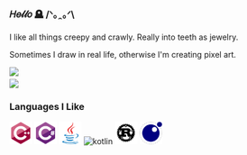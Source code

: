 ### 𝐻𝑒𝓁𝓁𝑜 🪦 /ᐠ｡ꞈ｡ᐟ\

I like all things creepy and crawly. Really into teeth as jewelry. 

Sometimes I draw in real life, otherwise I'm creating pixel art.

<!--
**chaottic/chaottic** is a ✨ _special_ ✨ repository because its `README.md` (this file) appears on your GitHub profile.

Here are some ideas to get you started:

- 🔭 I’m currently working on ...
- 🌱 I’m currently learning ...
- 👯 I’m looking to collaborate on ...
- 🤔 I’m looking for help with ...
- 💬 Ask me about ...
- 📫 How to reach me: ...
- 😄 Pronouns: ...
- ⚡ Fun fact: ...
-->

<div><a> <img src="https://github-readme-stats.vercel.app/api?username=chaottic&show_icons=true&include_all_commits=true&count_private=true&theme=darcula"/> </a></div>
<div><a> <img align="center" src="https://github-readme-stats.vercel.app/api/top-langs?username=chaottic&show_icons=true&layout=compact&theme=darcula"/> </a></div>

<h3 align="left">Languages I Like</h3>
<p>
  <a> <img src="https://raw.githubusercontent.com/devicons/devicon/master/icons/cplusplus/cplusplus-original.svg" alt="cplusplus" width="40" height="40"/> </a>
  <a> <img src="https://raw.githubusercontent.com/devicons/devicon/master/icons/csharp/csharp-original.svg" alt="csharp" width="40" height="40"/> </a>
  <a> <img src="https://raw.githubusercontent.com/devicons/devicon/master/icons/java/java-original.svg" alt="java" width="40" height="40"/> </a>
  <a> <img src="https://www.vectorlogo.zone/logos/kotlinlang/kotlinlang-icon.svg" alt="kotlin" width="40" height="40"/> </a>
  <a> <img src="https://raw.githubusercontent.com/devicons/devicon/master/icons/rust/rust-plain.svg" alt="rust" width="40" height="40"/> </a>
  <a> <img src="https://raw.githubusercontent.com/devicons/devicon/master/icons/lua/lua-original.svg" alt="lua" width="40" height="40"/> </a>
</p>
